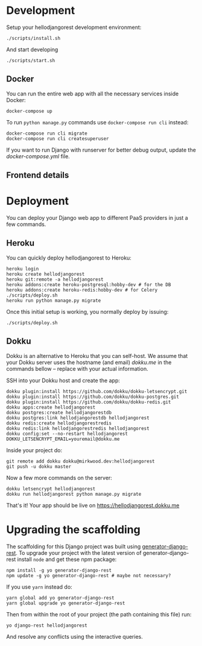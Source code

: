# Development

Setup your hellodjangorest development environment:

```shell
./scripts/install.sh
```

And start developing

```shell
./scripts/start.sh
```


## Docker

You can run the entire web app with all the necessary services inside Docker:

```shell
docker-compose up
```

To run `python manage.py` commands use `docker-compose run cli` instead:

```shell
docker-compose run cli migrate
docker-compose run cli createsuperuser
```

If you want to run Django with runserver for better debug output,
update the *docker-compose.yml* file.


## Frontend details



# Deployment

You can deploy your Django web app to different PaaS providers
in just a few commands.

## Heroku

You can quickly deploy hellodjangorest to Heroku:

```shell
heroku login
heroku create hellodjangorest
heroku git:remote -a hellodjangorest
heroku addons:create heroku-postgresql:hobby-dev # for the DB
heroku addons:create heroku-redis:hobby-dev # for Celery
./scripts/deploy.sh
heroku run python manage.py migrate
```

Once this initial setup is working, you normally deploy by issuing:

```shell
./scripts/deploy.sh
```

## Dokku

Dokku is an alternative to Heroku that you can self-host. We assume that your
Dokku server uses the hostname (and email) *dokku.me* in the commands bellow –
replace with your actual information.

SSH into your Dokku host and create the app:

```shell
dokku plugin:install https://github.com/dokku/dokku-letsencrypt.git
dokku plugin:install https://github.com/dokku/dokku-postgres.git
dokku plugin:install https://github.com/dokku/dokku-redis.git
dokku apps:create hellodjangorest
dokku postgres:create hellodjangorestdb
dokku postgres:link hellodjangorestdb hellodjangorest
dokku redis:create hellodjangorestredis
dokku redis:link hellodjangorestredis hellodjangorest
dokku config:set --no-restart hellodjangorest DOKKU_LETSENCRYPT_EMAIL=youremail@dokku.me
```

Inside your project do:

```shell
git remote add dokku dokku@mirkwood.dev:hellodjangorest
git push -u dokku master
```

Now a few more commands on the server:

```shell
dokku letsencrypt hellodjangorest
dokku run hellodjangorest python manage.py migrate
```

That's it! Your app should be live on https://hellodjangorest.dokku.me


# Upgrading the scaffolding

The scaffolding for this Django project was built using
[generator-django-rest][]. To upgrade your project with the latest version
of generator-django-rest install `node` and get these npm package:

```shell
npm install -g yo generator-django-rest
npm update -g yo generator-django-rest # maybe not necessary?
```

If you use `yarn` instead do:

```shell
yarn global add yo generator-django-rest
yarn global upgrade yo generator-django-rest
```

Then from within the root of your project (the path containing this file) run:

```shell
yo django-rest hellodjangorest
```

And resolve any conflicts using the interactive queries.


[generator-django-rest]: https://github.com/metakermit/generator-django-rest

